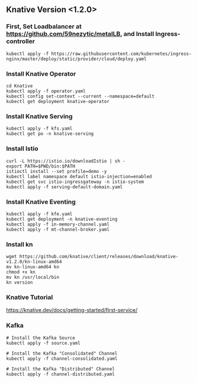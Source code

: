 ## Knative Version <1.2.0>
### First, Set Loadbalancer at <https://github.com/59nezytic/metalLB>, and Install Ingress-controller
```
kubectl apply -f https://raw.githubusercontent.com/kubernetes/ingress-nginx/master/deploy/static/provider/cloud/deploy.yaml
```

### Install Knative Operator
```
cd Knative
kubectl apply -f operator.yaml
kubectl config set-context --current --namespace=default
kubectl get deployment knative-operator
```
### Install Knative Serving
```
kubectl apply -f kfs.yaml
kubectl get po -n knative-serving
```
### Install Istio
```
curl -L https://istio.io/downloadIstio | sh -
export PATH=$PWD/bin:$PATH
istioctl install --set profile=demo -y
kubectl label namespace default istio-injection=enabled
kubectl get svc istio-ingressgateway -n istio-system
kubectl apply -f serving-default-domain.yaml
```

### Install Knative Eventing
```
kubectl apply -f kfe.yaml
kubectl get deployment -n knative-eventing
kubectl apply -f in-memory-channel.yaml
kubectl apply -f mt-channel-broker.yaml
```

### Install kn
```
wget https://github.com/knative/client/releases/download/knative-v1.2.0/kn-linux-amd64
mv kn-linux-amd64 kn
chmod +x kn
mv kn /usr/local/bin
kn version
```

### Knative Tutorial
https://knative.dev/docs/getting-started/first-service/


### Kafka
```
# Install the Kafka Source
kubectl apply -f source.yaml

# Install the Kafka "Consolidated" Channel
kubectl apply -f channel-consolidated.yaml

# Install the Kafka "Distributed" Channel
kubectl apply -f channel-distributed.yaml
```
